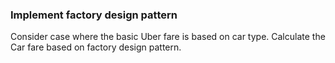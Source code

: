 ### Implement factory design pattern
Consider case where the basic Uber fare is based on car type. 
Calculate the Car fare based on factory design pattern.